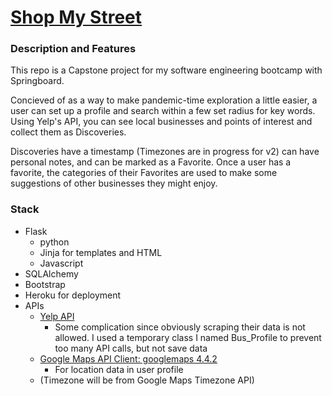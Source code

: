 


# [Shop My Street](https://shopmystreet.herokuapp.com/)

### Description and Features

This repo is a Capstone project for my software engineering bootcamp with Springboard.

Concieved of as a way to make pandemic-time exploration a little easier, a user can set up a profile and search within a few set radius for key words. Using Yelp's API, you can see local businesses and points of interest and collect them as Discoveries.

Discoveries have a timestamp (Timezones are in progress  for v2) can have personal notes, and can be marked as a Favorite. Once a user has a favorite, the categories of their Favorites are used to make some suggestions of other businesses they might enjoy.

### Stack

* Flask
	* python	 
	* Jinja for templates and HTML
	* Javascript
* SQLAlchemy
* Bootstrap
* Heroku for deployment
* APIs
	* [Yelp API](https://www.yelp.com/developers/documentation/v3/)
		* Some complication since obviously scraping their data is not allowed. I used a temporary class I named Bus_Profile to prevent too many API calls, but not save data 
	* [Google Maps API Client: googlemaps 4.4.2](https://pypi.org/project/googlemaps/)
		* For location data in user profile
	* (Timezone will be from Google Maps Timezone API)